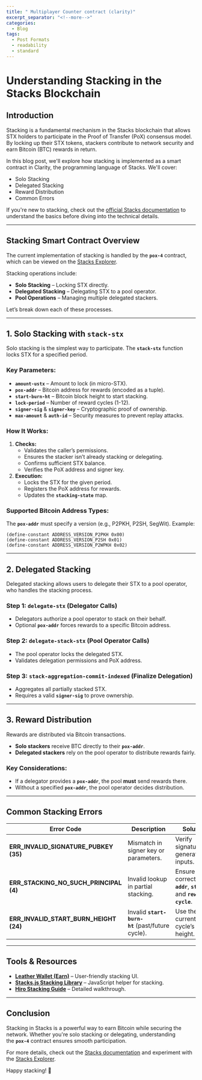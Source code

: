 ```yaml
---
title: " Multiplayer Counter contract (clarity)"
excerpt_separator: "<!--more-->"
categories:
  - Blog
tags:
  - Post Formats
  - readability
  - standard
---
```



# **Understanding Stacking in the Stacks Blockchain**

## **Introduction**

Stacking is a fundamental mechanism in the Stacks blockchain that allows STX holders to participate in the Proof of Transfer (PoX) consensus model. By locking up their STX tokens, stackers contribute to network security and earn Bitcoin (BTC) rewards in return.

In this blog post, we'll explore how stacking is implemented as a smart contract in Clarity, the programming language of Stacks. We'll cover:

- Solo Stacking
- Delegated Stacking
- Reward Distribution
- Common Errors

If you're new to stacking, check out the [official Stacks documentation](https://docs.stacks.co/) to understand the basics before diving into the technical details.

---

## **Stacking Smart Contract Overview**

The current implementation of stacking is handled by the **`pox-4`** contract, which can be viewed on the [Stacks Explorer](https://explorer.stacks.co/).

Stacking operations include:

- **Solo Stacking** – Locking STX directly.
- **Delegated Stacking** – Delegating STX to a pool operator.
- **Pool Operations** – Managing multiple delegated stackers.

Let’s break down each of these processes.

---

## **1. Solo Stacking with `stack-stx`**

Solo stacking is the simplest way to participate. The **`stack-stx`** function locks STX for a specified period.

### **Key Parameters:**

- **`amount-ustx`** – Amount to lock (in micro-STX).
- **`pox-addr`** – Bitcoin address for rewards (encoded as a tuple).
- **`start-burn-ht`** – Bitcoin block height to start stacking.
- **`lock-period`** – Number of reward cycles (1-12).
- **`signer-sig`** & **`signer-key`** – Cryptographic proof of ownership.
- **`max-amount`** & **`auth-id`** – Security measures to prevent replay attacks.

### **How It Works:**

1. **Checks:**
    - Validates the caller’s permissions.
    - Ensures the stacker isn’t already stacking or delegating.
    - Confirms sufficient STX balance.
    - Verifies the PoX address and signer key.
2. **Execution:**
    - Locks the STX for the given period.
    - Registers the PoX address for rewards.
    - Updates the **`stacking-state`** map.

### **Supported Bitcoin Address Types:**

The **`pox-addr`** must specify a version (e.g., P2PKH, P2SH, SegWit). Example:



```
(define-constant ADDRESS_VERSION_P2PKH 0x00)
(define-constant ADDRESS_VERSION_P2SH 0x01)
(define-constant ADDRESS_VERSION_P2WPKH 0x02)
```

---

## **2. Delegated Stacking**

Delegated stacking allows users to delegate their STX to a pool operator, who handles the stacking process.

### **Step 1: `delegate-stx` (Delegator Calls)**

- Delegators authorize a pool operator to stack on their behalf.
- Optional **`pox-addr`** forces rewards to a specific Bitcoin address.

### **Step 2: `delegate-stack-stx` (Pool Operator Calls)**

- The pool operator locks the delegated STX.
- Validates delegation permissions and PoX address.

### **Step 3: `stack-aggregation-commit-indexed` (Finalize Delegation)**

- Aggregates all partially stacked STX.
- Requires a valid **`signer-sig`** to prove ownership.

---

## **3. Reward Distribution**

Rewards are distributed via Bitcoin transactions.

- **Solo stackers** receive BTC directly to their **`pox-addr`**.
- **Delegated stackers** rely on the pool operator to distribute rewards fairly.

### **Key Considerations:**

- If a delegator provides a **`pox-addr`**, the pool **must** send rewards there.
- Without a specified **`pox-addr`**, the pool operator decides distribution.

---

## **Common Stacking Errors**

| **Error Code** | **Description** | **Solution** |
| --- | --- | --- |
| **ERR_INVALID_SIGNATURE_PUBKEY (35)** | Mismatch in signer key or parameters. | Verify signature generation inputs. |
| **ERR_STACKING_NO_SUCH_PRINCIPAL (4)** | Invalid lookup in partial stacking. | Ensure correct **`pox-addr`**, **`stacker`**, and **`reward-cycle`**. |
| **ERR_INVALID_START_BURN_HEIGHT (24)** | Invalid **`start-burn-ht`** (past/future cycle). | Use the current cycle’s burn height. |

---

## **Tools & Resources**

- [**Leather Wallet (Earn)**](https://leather.io/earn) – User-friendly stacking UI.
- [**Stacks.js Stacking Library**](https://github.com/stacks-network/stacks.js) – JavaScript helper for stacking.
- [**Hiro Stacking Guide**](https://hiro.so/stacking) – Detailed walkthrough.

---

## **Conclusion**

Stacking in Stacks is a powerful way to earn Bitcoin while securing the network. Whether you're solo stacking or delegating, understanding the **`pox-4`** contract ensures smooth participation.

For more details, check out the [Stacks documentation](https://docs.stacks.co/) and experiment with the [Stacks Explorer](https://explorer.stacks.co/).

Happy stacking! 🚀